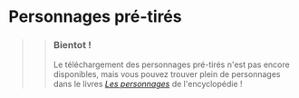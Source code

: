 # Personnages pré-tirés

>> ### Bientot !
>>
>> Le téléchargement des personnages pré-tirés n'est pas encore disponibles, mais vous pouvez trouver plein de personnages dans le livres [*Les personnages*](/Encyclopédie/Personnages) de l'encyclopédie !
